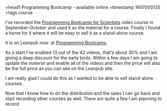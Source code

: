 =head1 Programming Bootcamp - available online
=timestamp 1607000135
=tags course



I've recorded the <a href="https://code-maven.com/programming-boootcamp-for-scientists">Programming Bootcamp for Scientists</a> video course
in September-October and used it as the material for a course. Finally I found a home for it where it will be easy to sell it
as a stand-alone course.

It is on Leanpub now: at <a href="https://leanpub.com/c/bootcamp">Programming Bootcamp</a>.



As a start I've enabled 13 out of the 42 videos, that's about 30% and I am giving a deep discount for the early birds.
Within a few days I am going to update the material and enable all of the videos and then the price will also be the
full price as you can see on the Leanpub site.

I am really glad I could do this as I wanted to be able to sell stand-alone courses.

Now that I know how to do the distribution and the sales I can go back and start recording other courses as well.
There are quite a few I am planning to record.

